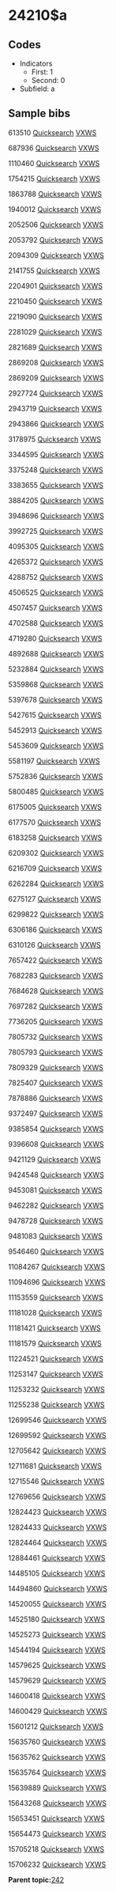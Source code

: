 # 24210$a

## Codes

-   Indicators
    -   First: 1
    -   Second: 0
-   Subfield: a

## Sample bibs

613510 [Quicksearch](https://search.library.yale.edu/catalog/613510) [VXWS](http://prodorbis.library.yale.edu:7014/vxws/GetHoldingsService?bibId=613510)

687936 [Quicksearch](https://search.library.yale.edu/catalog/687936) [VXWS](http://prodorbis.library.yale.edu:7014/vxws/GetHoldingsService?bibId=687936)

1110460 [Quicksearch](https://search.library.yale.edu/catalog/1110460) [VXWS](http://prodorbis.library.yale.edu:7014/vxws/GetHoldingsService?bibId=1110460)

1754215 [Quicksearch](https://search.library.yale.edu/catalog/1754215) [VXWS](http://prodorbis.library.yale.edu:7014/vxws/GetHoldingsService?bibId=1754215)

1863788 [Quicksearch](https://search.library.yale.edu/catalog/1863788) [VXWS](http://prodorbis.library.yale.edu:7014/vxws/GetHoldingsService?bibId=1863788)

1940012 [Quicksearch](https://search.library.yale.edu/catalog/1940012) [VXWS](http://prodorbis.library.yale.edu:7014/vxws/GetHoldingsService?bibId=1940012)

2052506 [Quicksearch](https://search.library.yale.edu/catalog/2052506) [VXWS](http://prodorbis.library.yale.edu:7014/vxws/GetHoldingsService?bibId=2052506)

2053792 [Quicksearch](https://search.library.yale.edu/catalog/2053792) [VXWS](http://prodorbis.library.yale.edu:7014/vxws/GetHoldingsService?bibId=2053792)

2094309 [Quicksearch](https://search.library.yale.edu/catalog/2094309) [VXWS](http://prodorbis.library.yale.edu:7014/vxws/GetHoldingsService?bibId=2094309)

2141755 [Quicksearch](https://search.library.yale.edu/catalog/2141755) [VXWS](http://prodorbis.library.yale.edu:7014/vxws/GetHoldingsService?bibId=2141755)

2204901 [Quicksearch](https://search.library.yale.edu/catalog/2204901) [VXWS](http://prodorbis.library.yale.edu:7014/vxws/GetHoldingsService?bibId=2204901)

2210450 [Quicksearch](https://search.library.yale.edu/catalog/2210450) [VXWS](http://prodorbis.library.yale.edu:7014/vxws/GetHoldingsService?bibId=2210450)

2219090 [Quicksearch](https://search.library.yale.edu/catalog/2219090) [VXWS](http://prodorbis.library.yale.edu:7014/vxws/GetHoldingsService?bibId=2219090)

2281029 [Quicksearch](https://search.library.yale.edu/catalog/2281029) [VXWS](http://prodorbis.library.yale.edu:7014/vxws/GetHoldingsService?bibId=2281029)

2821689 [Quicksearch](https://search.library.yale.edu/catalog/2821689) [VXWS](http://prodorbis.library.yale.edu:7014/vxws/GetHoldingsService?bibId=2821689)

2869208 [Quicksearch](https://search.library.yale.edu/catalog/2869208) [VXWS](http://prodorbis.library.yale.edu:7014/vxws/GetHoldingsService?bibId=2869208)

2869209 [Quicksearch](https://search.library.yale.edu/catalog/2869209) [VXWS](http://prodorbis.library.yale.edu:7014/vxws/GetHoldingsService?bibId=2869209)

2927724 [Quicksearch](https://search.library.yale.edu/catalog/2927724) [VXWS](http://prodorbis.library.yale.edu:7014/vxws/GetHoldingsService?bibId=2927724)

2943719 [Quicksearch](https://search.library.yale.edu/catalog/2943719) [VXWS](http://prodorbis.library.yale.edu:7014/vxws/GetHoldingsService?bibId=2943719)

2943866 [Quicksearch](https://search.library.yale.edu/catalog/2943866) [VXWS](http://prodorbis.library.yale.edu:7014/vxws/GetHoldingsService?bibId=2943866)

3178975 [Quicksearch](https://search.library.yale.edu/catalog/3178975) [VXWS](http://prodorbis.library.yale.edu:7014/vxws/GetHoldingsService?bibId=3178975)

3344595 [Quicksearch](https://search.library.yale.edu/catalog/3344595) [VXWS](http://prodorbis.library.yale.edu:7014/vxws/GetHoldingsService?bibId=3344595)

3375248 [Quicksearch](https://search.library.yale.edu/catalog/3375248) [VXWS](http://prodorbis.library.yale.edu:7014/vxws/GetHoldingsService?bibId=3375248)

3383655 [Quicksearch](https://search.library.yale.edu/catalog/3383655) [VXWS](http://prodorbis.library.yale.edu:7014/vxws/GetHoldingsService?bibId=3383655)

3884205 [Quicksearch](https://search.library.yale.edu/catalog/3884205) [VXWS](http://prodorbis.library.yale.edu:7014/vxws/GetHoldingsService?bibId=3884205)

3948696 [Quicksearch](https://search.library.yale.edu/catalog/3948696) [VXWS](http://prodorbis.library.yale.edu:7014/vxws/GetHoldingsService?bibId=3948696)

3992725 [Quicksearch](https://search.library.yale.edu/catalog/3992725) [VXWS](http://prodorbis.library.yale.edu:7014/vxws/GetHoldingsService?bibId=3992725)

4095305 [Quicksearch](https://search.library.yale.edu/catalog/4095305) [VXWS](http://prodorbis.library.yale.edu:7014/vxws/GetHoldingsService?bibId=4095305)

4265372 [Quicksearch](https://search.library.yale.edu/catalog/4265372) [VXWS](http://prodorbis.library.yale.edu:7014/vxws/GetHoldingsService?bibId=4265372)

4288752 [Quicksearch](https://search.library.yale.edu/catalog/4288752) [VXWS](http://prodorbis.library.yale.edu:7014/vxws/GetHoldingsService?bibId=4288752)

4506525 [Quicksearch](https://search.library.yale.edu/catalog/4506525) [VXWS](http://prodorbis.library.yale.edu:7014/vxws/GetHoldingsService?bibId=4506525)

4507457 [Quicksearch](https://search.library.yale.edu/catalog/4507457) [VXWS](http://prodorbis.library.yale.edu:7014/vxws/GetHoldingsService?bibId=4507457)

4702588 [Quicksearch](https://search.library.yale.edu/catalog/4702588) [VXWS](http://prodorbis.library.yale.edu:7014/vxws/GetHoldingsService?bibId=4702588)

4719280 [Quicksearch](https://search.library.yale.edu/catalog/4719280) [VXWS](http://prodorbis.library.yale.edu:7014/vxws/GetHoldingsService?bibId=4719280)

4892688 [Quicksearch](https://search.library.yale.edu/catalog/4892688) [VXWS](http://prodorbis.library.yale.edu:7014/vxws/GetHoldingsService?bibId=4892688)

5232884 [Quicksearch](https://search.library.yale.edu/catalog/5232884) [VXWS](http://prodorbis.library.yale.edu:7014/vxws/GetHoldingsService?bibId=5232884)

5359868 [Quicksearch](https://search.library.yale.edu/catalog/5359868) [VXWS](http://prodorbis.library.yale.edu:7014/vxws/GetHoldingsService?bibId=5359868)

5397678 [Quicksearch](https://search.library.yale.edu/catalog/5397678) [VXWS](http://prodorbis.library.yale.edu:7014/vxws/GetHoldingsService?bibId=5397678)

5427615 [Quicksearch](https://search.library.yale.edu/catalog/5427615) [VXWS](http://prodorbis.library.yale.edu:7014/vxws/GetHoldingsService?bibId=5427615)

5452913 [Quicksearch](https://search.library.yale.edu/catalog/5452913) [VXWS](http://prodorbis.library.yale.edu:7014/vxws/GetHoldingsService?bibId=5452913)

5453609 [Quicksearch](https://search.library.yale.edu/catalog/5453609) [VXWS](http://prodorbis.library.yale.edu:7014/vxws/GetHoldingsService?bibId=5453609)

5581197 [Quicksearch](https://search.library.yale.edu/catalog/5581197) [VXWS](http://prodorbis.library.yale.edu:7014/vxws/GetHoldingsService?bibId=5581197)

5752836 [Quicksearch](https://search.library.yale.edu/catalog/5752836) [VXWS](http://prodorbis.library.yale.edu:7014/vxws/GetHoldingsService?bibId=5752836)

5800485 [Quicksearch](https://search.library.yale.edu/catalog/5800485) [VXWS](http://prodorbis.library.yale.edu:7014/vxws/GetHoldingsService?bibId=5800485)

6175005 [Quicksearch](https://search.library.yale.edu/catalog/6175005) [VXWS](http://prodorbis.library.yale.edu:7014/vxws/GetHoldingsService?bibId=6175005)

6177570 [Quicksearch](https://search.library.yale.edu/catalog/6177570) [VXWS](http://prodorbis.library.yale.edu:7014/vxws/GetHoldingsService?bibId=6177570)

6183258 [Quicksearch](https://search.library.yale.edu/catalog/6183258) [VXWS](http://prodorbis.library.yale.edu:7014/vxws/GetHoldingsService?bibId=6183258)

6209302 [Quicksearch](https://search.library.yale.edu/catalog/6209302) [VXWS](http://prodorbis.library.yale.edu:7014/vxws/GetHoldingsService?bibId=6209302)

6216709 [Quicksearch](https://search.library.yale.edu/catalog/6216709) [VXWS](http://prodorbis.library.yale.edu:7014/vxws/GetHoldingsService?bibId=6216709)

6262284 [Quicksearch](https://search.library.yale.edu/catalog/6262284) [VXWS](http://prodorbis.library.yale.edu:7014/vxws/GetHoldingsService?bibId=6262284)

6275127 [Quicksearch](https://search.library.yale.edu/catalog/6275127) [VXWS](http://prodorbis.library.yale.edu:7014/vxws/GetHoldingsService?bibId=6275127)

6299822 [Quicksearch](https://search.library.yale.edu/catalog/6299822) [VXWS](http://prodorbis.library.yale.edu:7014/vxws/GetHoldingsService?bibId=6299822)

6306186 [Quicksearch](https://search.library.yale.edu/catalog/6306186) [VXWS](http://prodorbis.library.yale.edu:7014/vxws/GetHoldingsService?bibId=6306186)

6310126 [Quicksearch](https://search.library.yale.edu/catalog/6310126) [VXWS](http://prodorbis.library.yale.edu:7014/vxws/GetHoldingsService?bibId=6310126)

7657422 [Quicksearch](https://search.library.yale.edu/catalog/7657422) [VXWS](http://prodorbis.library.yale.edu:7014/vxws/GetHoldingsService?bibId=7657422)

7682283 [Quicksearch](https://search.library.yale.edu/catalog/7682283) [VXWS](http://prodorbis.library.yale.edu:7014/vxws/GetHoldingsService?bibId=7682283)

7684628 [Quicksearch](https://search.library.yale.edu/catalog/7684628) [VXWS](http://prodorbis.library.yale.edu:7014/vxws/GetHoldingsService?bibId=7684628)

7697282 [Quicksearch](https://search.library.yale.edu/catalog/7697282) [VXWS](http://prodorbis.library.yale.edu:7014/vxws/GetHoldingsService?bibId=7697282)

7736205 [Quicksearch](https://search.library.yale.edu/catalog/7736205) [VXWS](http://prodorbis.library.yale.edu:7014/vxws/GetHoldingsService?bibId=7736205)

7805732 [Quicksearch](https://search.library.yale.edu/catalog/7805732) [VXWS](http://prodorbis.library.yale.edu:7014/vxws/GetHoldingsService?bibId=7805732)

7805793 [Quicksearch](https://search.library.yale.edu/catalog/7805793) [VXWS](http://prodorbis.library.yale.edu:7014/vxws/GetHoldingsService?bibId=7805793)

7809329 [Quicksearch](https://search.library.yale.edu/catalog/7809329) [VXWS](http://prodorbis.library.yale.edu:7014/vxws/GetHoldingsService?bibId=7809329)

7825407 [Quicksearch](https://search.library.yale.edu/catalog/7825407) [VXWS](http://prodorbis.library.yale.edu:7014/vxws/GetHoldingsService?bibId=7825407)

7878886 [Quicksearch](https://search.library.yale.edu/catalog/7878886) [VXWS](http://prodorbis.library.yale.edu:7014/vxws/GetHoldingsService?bibId=7878886)

9372497 [Quicksearch](https://search.library.yale.edu/catalog/9372497) [VXWS](http://prodorbis.library.yale.edu:7014/vxws/GetHoldingsService?bibId=9372497)

9385854 [Quicksearch](https://search.library.yale.edu/catalog/9385854) [VXWS](http://prodorbis.library.yale.edu:7014/vxws/GetHoldingsService?bibId=9385854)

9396608 [Quicksearch](https://search.library.yale.edu/catalog/9396608) [VXWS](http://prodorbis.library.yale.edu:7014/vxws/GetHoldingsService?bibId=9396608)

9421129 [Quicksearch](https://search.library.yale.edu/catalog/9421129) [VXWS](http://prodorbis.library.yale.edu:7014/vxws/GetHoldingsService?bibId=9421129)

9424548 [Quicksearch](https://search.library.yale.edu/catalog/9424548) [VXWS](http://prodorbis.library.yale.edu:7014/vxws/GetHoldingsService?bibId=9424548)

9453081 [Quicksearch](https://search.library.yale.edu/catalog/9453081) [VXWS](http://prodorbis.library.yale.edu:7014/vxws/GetHoldingsService?bibId=9453081)

9462282 [Quicksearch](https://search.library.yale.edu/catalog/9462282) [VXWS](http://prodorbis.library.yale.edu:7014/vxws/GetHoldingsService?bibId=9462282)

9478728 [Quicksearch](https://search.library.yale.edu/catalog/9478728) [VXWS](http://prodorbis.library.yale.edu:7014/vxws/GetHoldingsService?bibId=9478728)

9481083 [Quicksearch](https://search.library.yale.edu/catalog/9481083) [VXWS](http://prodorbis.library.yale.edu:7014/vxws/GetHoldingsService?bibId=9481083)

9546460 [Quicksearch](https://search.library.yale.edu/catalog/9546460) [VXWS](http://prodorbis.library.yale.edu:7014/vxws/GetHoldingsService?bibId=9546460)

11084267 [Quicksearch](https://search.library.yale.edu/catalog/11084267) [VXWS](http://prodorbis.library.yale.edu:7014/vxws/GetHoldingsService?bibId=11084267)

11094696 [Quicksearch](https://search.library.yale.edu/catalog/11094696) [VXWS](http://prodorbis.library.yale.edu:7014/vxws/GetHoldingsService?bibId=11094696)

11153559 [Quicksearch](https://search.library.yale.edu/catalog/11153559) [VXWS](http://prodorbis.library.yale.edu:7014/vxws/GetHoldingsService?bibId=11153559)

11181028 [Quicksearch](https://search.library.yale.edu/catalog/11181028) [VXWS](http://prodorbis.library.yale.edu:7014/vxws/GetHoldingsService?bibId=11181028)

11181421 [Quicksearch](https://search.library.yale.edu/catalog/11181421) [VXWS](http://prodorbis.library.yale.edu:7014/vxws/GetHoldingsService?bibId=11181421)

11181579 [Quicksearch](https://search.library.yale.edu/catalog/11181579) [VXWS](http://prodorbis.library.yale.edu:7014/vxws/GetHoldingsService?bibId=11181579)

11224521 [Quicksearch](https://search.library.yale.edu/catalog/11224521) [VXWS](http://prodorbis.library.yale.edu:7014/vxws/GetHoldingsService?bibId=11224521)

11253147 [Quicksearch](https://search.library.yale.edu/catalog/11253147) [VXWS](http://prodorbis.library.yale.edu:7014/vxws/GetHoldingsService?bibId=11253147)

11253232 [Quicksearch](https://search.library.yale.edu/catalog/11253232) [VXWS](http://prodorbis.library.yale.edu:7014/vxws/GetHoldingsService?bibId=11253232)

11255238 [Quicksearch](https://search.library.yale.edu/catalog/11255238) [VXWS](http://prodorbis.library.yale.edu:7014/vxws/GetHoldingsService?bibId=11255238)

12699546 [Quicksearch](https://search.library.yale.edu/catalog/12699546) [VXWS](http://prodorbis.library.yale.edu:7014/vxws/GetHoldingsService?bibId=12699546)

12699592 [Quicksearch](https://search.library.yale.edu/catalog/12699592) [VXWS](http://prodorbis.library.yale.edu:7014/vxws/GetHoldingsService?bibId=12699592)

12705642 [Quicksearch](https://search.library.yale.edu/catalog/12705642) [VXWS](http://prodorbis.library.yale.edu:7014/vxws/GetHoldingsService?bibId=12705642)

12711681 [Quicksearch](https://search.library.yale.edu/catalog/12711681) [VXWS](http://prodorbis.library.yale.edu:7014/vxws/GetHoldingsService?bibId=12711681)

12715546 [Quicksearch](https://search.library.yale.edu/catalog/12715546) [VXWS](http://prodorbis.library.yale.edu:7014/vxws/GetHoldingsService?bibId=12715546)

12769656 [Quicksearch](https://search.library.yale.edu/catalog/12769656) [VXWS](http://prodorbis.library.yale.edu:7014/vxws/GetHoldingsService?bibId=12769656)

12824423 [Quicksearch](https://search.library.yale.edu/catalog/12824423) [VXWS](http://prodorbis.library.yale.edu:7014/vxws/GetHoldingsService?bibId=12824423)

12824433 [Quicksearch](https://search.library.yale.edu/catalog/12824433) [VXWS](http://prodorbis.library.yale.edu:7014/vxws/GetHoldingsService?bibId=12824433)

12824464 [Quicksearch](https://search.library.yale.edu/catalog/12824464) [VXWS](http://prodorbis.library.yale.edu:7014/vxws/GetHoldingsService?bibId=12824464)

12884461 [Quicksearch](https://search.library.yale.edu/catalog/12884461) [VXWS](http://prodorbis.library.yale.edu:7014/vxws/GetHoldingsService?bibId=12884461)

14485105 [Quicksearch](https://search.library.yale.edu/catalog/14485105) [VXWS](http://prodorbis.library.yale.edu:7014/vxws/GetHoldingsService?bibId=14485105)

14494860 [Quicksearch](https://search.library.yale.edu/catalog/14494860) [VXWS](http://prodorbis.library.yale.edu:7014/vxws/GetHoldingsService?bibId=14494860)

14520055 [Quicksearch](https://search.library.yale.edu/catalog/14520055) [VXWS](http://prodorbis.library.yale.edu:7014/vxws/GetHoldingsService?bibId=14520055)

14525180 [Quicksearch](https://search.library.yale.edu/catalog/14525180) [VXWS](http://prodorbis.library.yale.edu:7014/vxws/GetHoldingsService?bibId=14525180)

14525273 [Quicksearch](https://search.library.yale.edu/catalog/14525273) [VXWS](http://prodorbis.library.yale.edu:7014/vxws/GetHoldingsService?bibId=14525273)

14544194 [Quicksearch](https://search.library.yale.edu/catalog/14544194) [VXWS](http://prodorbis.library.yale.edu:7014/vxws/GetHoldingsService?bibId=14544194)

14579625 [Quicksearch](https://search.library.yale.edu/catalog/14579625) [VXWS](http://prodorbis.library.yale.edu:7014/vxws/GetHoldingsService?bibId=14579625)

14579629 [Quicksearch](https://search.library.yale.edu/catalog/14579629) [VXWS](http://prodorbis.library.yale.edu:7014/vxws/GetHoldingsService?bibId=14579629)

14600418 [Quicksearch](https://search.library.yale.edu/catalog/14600418) [VXWS](http://prodorbis.library.yale.edu:7014/vxws/GetHoldingsService?bibId=14600418)

14600429 [Quicksearch](https://search.library.yale.edu/catalog/14600429) [VXWS](http://prodorbis.library.yale.edu:7014/vxws/GetHoldingsService?bibId=14600429)

15601212 [Quicksearch](https://search.library.yale.edu/catalog/15601212) [VXWS](http://prodorbis.library.yale.edu:7014/vxws/GetHoldingsService?bibId=15601212)

15635760 [Quicksearch](https://search.library.yale.edu/catalog/15635760) [VXWS](http://prodorbis.library.yale.edu:7014/vxws/GetHoldingsService?bibId=15635760)

15635762 [Quicksearch](https://search.library.yale.edu/catalog/15635762) [VXWS](http://prodorbis.library.yale.edu:7014/vxws/GetHoldingsService?bibId=15635762)

15635764 [Quicksearch](https://search.library.yale.edu/catalog/15635764) [VXWS](http://prodorbis.library.yale.edu:7014/vxws/GetHoldingsService?bibId=15635764)

15639889 [Quicksearch](https://search.library.yale.edu/catalog/15639889) [VXWS](http://prodorbis.library.yale.edu:7014/vxws/GetHoldingsService?bibId=15639889)

15643268 [Quicksearch](https://search.library.yale.edu/catalog/15643268) [VXWS](http://prodorbis.library.yale.edu:7014/vxws/GetHoldingsService?bibId=15643268)

15653451 [Quicksearch](https://search.library.yale.edu/catalog/15653451) [VXWS](http://prodorbis.library.yale.edu:7014/vxws/GetHoldingsService?bibId=15653451)

15654473 [Quicksearch](https://search.library.yale.edu/catalog/15654473) [VXWS](http://prodorbis.library.yale.edu:7014/vxws/GetHoldingsService?bibId=15654473)

15705218 [Quicksearch](https://search.library.yale.edu/catalog/15705218) [VXWS](http://prodorbis.library.yale.edu:7014/vxws/GetHoldingsService?bibId=15705218)

15706232 [Quicksearch](https://search.library.yale.edu/catalog/15706232) [VXWS](http://prodorbis.library.yale.edu:7014/vxws/GetHoldingsService?bibId=15706232)

**Parent topic:**[242](../../tags/242/242.md)

